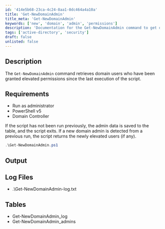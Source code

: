 ```yaml
---
id: '414e5b68-23ca-4c24-8aa1-0dc464a4a10a'
title: 'Get-NewDomainAdmin'
title_meta: 'Get-NewDomainAdmin'
keywords: ['new', 'domain', 'admin', 'permissions']
description: 'Documentation for the Get-NewDomainAdmin command to get domain users that have been granted elevated permissions since the last run of the script.'
tags: ['active-directory', 'security']
draft: false
unlisted: false
---
```


## Description
The `Get-NewDomainAdmin` command retrieves domain users who have been granted elevated permissions since the last execution of the script.

## Requirements
- Run as administrator
- PowerShell v5
- Domain Controller

If the script has not been run previously, the admin data is saved to the table, and the script exits. If a new domain admin is detected from a previous run, the script returns the newly elevated users (if any).

```powershell
.\Get-NewDomainAdmin.ps1
```

## Output

## Log Files
- .\Get-NewDomainAdmin-log.txt

## Tables
- Get-NewDomainAdmin_log
- Get-NewDomainAdmin_admins



